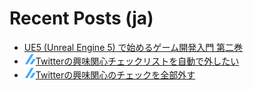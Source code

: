 # Recent Posts (ja)

<!--[START github.com/ikawaha/feedsnippet]--><!--[2022-02-20T12:35:34Z]-->
* [UE5 (Unreal Engine 5) で始めるゲーム開発入門 第二巻](https://zenn.dev/daichi_gamedev/books/unreal-engine-tutorial-2)
* ![](./icon/zenn.png)[Twitterの興味関心チェックリストを自動で外したい](https://zenn.dev/detsu/scraps/1b6285da72954a)
* ![](./icon/zenn.png)[Twitterの興味関心のチェックを全部外す](https://zenn.dev/detsu/articles/6e7c1ef636d8e2)
<!--[END github.com/ikawaha/feedsnippet]-->


